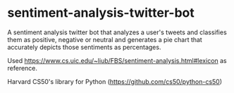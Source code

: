 # sentiment-analysis-twitter-bot
A sentiment analysis twitter bot that analyzes a user's tweets and classifies them as positive, negative or neutral and generates a pie chart that accurately depicts those sentiments as percentages.  

Used https://www.cs.uic.edu/~liub/FBS/sentiment-analysis.html#lexicon as reference.

Harvard CS50's library for Python (https://github.com/cs50/python-cs50)
